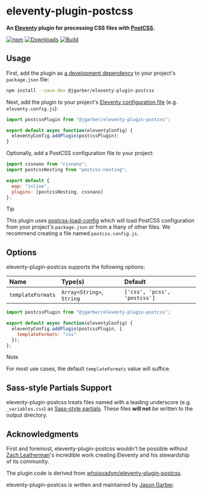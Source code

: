 # eleventy-plugin-postcss

**An [Eleventy](https://www.11ty.dev) plugin for processing CSS files with [PostCSS](https://postcss.org).**

[![npm](https://img.shields.io/npm/v/@jgarber/eleventy-plugin-postcss.svg?logo=npm&style=for-the-badge)](https://www.npmjs.com/package/@jgarber/eleventy-plugin-postcss)
[![Downloads](https://img.shields.io/npm/dt/@jgarber/eleventy-plugin-postcss.svg?logo=npm&style=for-the-badge)](https://www.npmjs.com/package/@jgarber/eleventy-plugin-postcss)
[![Build](https://img.shields.io/github/actions/workflow/status/jgarber623/eleventy-plugin-postcss/ci.yml?branch=main&logo=github&style=for-the-badge)](https://github.com/jgarber623/eleventy-plugin-postcss/actions/workflows/ci.yml)

## Usage

First, add the plugin as [a development dependency](https://docs.npmjs.com/cli/configuring-npm/package-json#devdependencies) to your project's `package.json` file:

```sh
npm install --save-dev @jgarber/eleventy-plugin-postcss
```

Next, add the plugin to your project's [Eleventy configuration file](https://www.11ty.dev/docs/config#default-filenames) (e.g. `eleventy.config.js`):

```js
import postcssPlugin from "@jgarber/eleventy-plugin-postcss";

export default async function(eleventyConfig) {
  eleventyConfig.addPlugin(postcssPlugin);
}
```

Optionally, add a PostCSS configuration file to your project:

```js
import cssnano from "cssnano";
import postcssNesting from "postcss-nesting";

export default {
  map: "inline",
  plugins: [postcssNesting, cssnano]
};
```

> [!TIP]
> This plugin uses [postcss-load-config](https://github.com/postcss/postcss-load-config) which will load PostCSS configuration from your project's `package.json` or from a litany of other files. We recommend creating a file named `postcss.config.js`.

## Options

eleventy-plugin-postcss supports the following options:

| Name              | Type(s)                   | Default                      |
|:------------------|:--------------------------|:-----------------------------|
| `templateFormats` | `Array<String>`, `String` | `['css', 'pcss', 'postcss']` |

```js
import postcssPlugin from "@jgarber/eleventy-plugin-postcss";

export default async function(eleventyConfig) {
  eleventyConfig.addPlugin(postcssPlugin, {
    templateFormats: "css"
  });
};
```

> [!NOTE]
> For most use cases, the default `templateFormats` value will suffice.

## Sass-style Partials Support

eleventy-plugin-postcss treats files named with a leading underscore (e.g. `_variables.css`) as [Sass-style partials](https://sass-lang.com/guide/#partials). These files **will not** be written to the output directory.

## Acknowledgments

First and foremost, eleventy-plugin-postcss wouldn't be possible without [Zach Leatherman](https://www.zachleat.com)'s incredible work creating Eleventy and his stewardship of its community.

The plugin code is derived from [whoisvadym/eleventy-plugin-postcss](https://github.com/whoisvadym/eleventy-plugin-postcss).

eleventy-plugin-postcss is written and maintained by [Jason Garber](https://sixtwothree.org).
